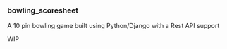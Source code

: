 ### bowling_scoresheet
A 10 pin bowling game built using Python/Django with a Rest API support

WIP
